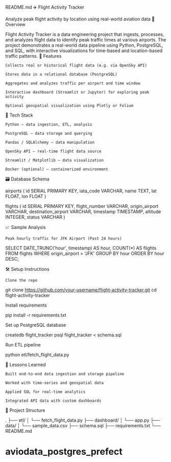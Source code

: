 README.md
✈️ Flight Activity Tracker

Analyze peak flight activity by location using real-world aviation data
📌 Overview

Flight Activity Tracker is a data engineering project that ingests, processes, and analyzes flight data to identify peak traffic times at various airports. The project demonstrates a real-world data pipeline using Python, PostgreSQL, and SQL, with interactive visualizations for time-based and location-based traffic patterns.
🚀 Features

    Collects real or historical flight data (e.g. via OpenSky API)

    Stores data in a relational database (PostgreSQL)

    Aggregates and analyzes traffic per airport and time window

    Interactive dashboard (Streamlit or Jupyter) for exploring peak activity

    Optional geospatial visualization using Plotly or Folium

🧰 Tech Stack

    Python – data ingestion, ETL, analysis

    PostgreSQL – data storage and querying

    Pandas / SQLAlchemy – data manipulation

    OpenSky API – real-time flight data source

    Streamlit / Matplotlib – data visualization

    Docker (optional) – containerized environment

🗃️ Database Schema

airports (
    id SERIAL PRIMARY KEY,
    iata_code VARCHAR,
    name TEXT,
    lat FLOAT,
    lon FLOAT
)

flights (
    id SERIAL PRIMARY KEY,
    flight_number VARCHAR,
    origin_airport VARCHAR,
    destination_airport VARCHAR,
    timestamp TIMESTAMP,
    altitude INTEGER,
    status VARCHAR
)

📈 Sample Analysis

    Peak hourly traffic for JFK Airport (Past 24 hours)

SELECT DATE_TRUNC('hour', timestamp) AS hour, COUNT(*) AS flights
FROM flights
WHERE origin_airport = 'JFK'
GROUP BY hour
ORDER BY hour DESC;

🛠️ Setup Instructions

    Clone the repo

git clone https://github.com/your-username/flight-activity-tracker.git
cd flight-activity-tracker

Install requirements

pip install -r requirements.txt

Set up PostgreSQL database

createdb flight_tracker
psql flight_tracker < schema.sql

Run ETL pipeline

python etl/fetch_flight_data.py



🧠 Lessons Learned

    Built end-to-end data ingestion and storage pipeline

    Worked with time-series and geospatial data

    Applied SQL for real-time analytics

    Integrated API data with custom dashboards

📂 Project Structure

.
├── etl/
│   └── fetch_flight_data.py
├── dashboard/
│   └── app.py
├── data/
│   └── sample_data.csv
├── schema.sql
├── requirements.txt
└── README.md
# aviodata_postgres_prefect
